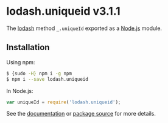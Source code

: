 # lodash.uniqueid v3.1.1

The [lodash](https://lodash.com/) method `_.uniqueId` exported as a [Node.js](https://nodejs.org/) module.

## Installation

Using npm:
```bash
$ {sudo -H} npm i -g npm
$ npm i --save lodash.uniqueid
```

In Node.js:
```js
var uniqueId = require('lodash.uniqueid');
```

See the [documentation](https://lodash.com/docs#uniqueId) or [package source](https://github.com/lodash/lodash/blob/3.1.1-npm-packages/lodash.uniqueid) for more details.
